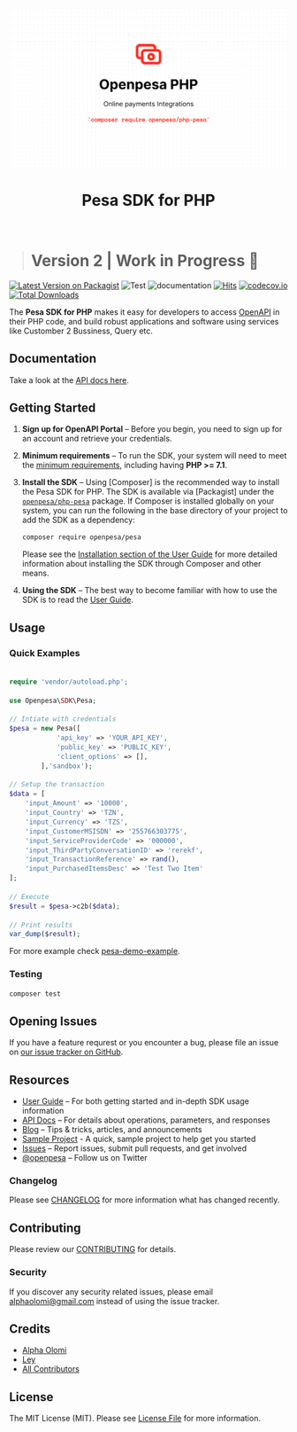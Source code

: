 <p align="center"><img src="./art/Openpesa_PHP.png"/></p>
<h1 align="center">Pesa SDK for PHP</h1>
<br/>

> <h1>Version 2 | Work in Progress 🚧</h1>

[![Latest Version on Packagist](https://img.shields.io/packagist/v/openpesa/pesa.svg?style=flat-square&?include_prereleases)](https://packagist.org/packages/openpesa/pesa)
![Test](https://github.com/openpesa/php-pesa/workflows/Test/badge.svg)
![documentation](https://github.com/openpesa/php-pesa/workflows/documentation/badge.svg)
[![Hits](https://hits.seeyoufarm.com/api/count/incr/badge.svg?url=https%3A%2F%2Fgithub.com%2Fopenpesa%2Fphp-pesa&count_bg=%2379C83D&title_bg=%23555555&icon=codeigniter.svg&icon_color=%23E7E7E7&title=hits&edge_flat=true)](https://hits.seeyoufarm.com)
[![codecov.io](https://img.shields.io/codecov/c/github/openpesa/php-pesa/main?style=flat-square)](https://codecov.io/github/openpesa/php-pesa)
[![Total Downloads](https://img.shields.io/packagist/dt/openpesa/pesa.svg?style=flat-square)](https://packagist.org/packages/openpesa/pesa)

The **Pesa SDK for PHP** makes it easy for developers to access [OpenAPI](https://openapiportal.m-pesa.com/) in their PHP code, and build robust applications and software using services like Customber 2 Bussiness, Query etc.

## Documentation

Take a look at the [API docs here](https://openpesa.github.io/php-pesa/).

## Getting Started

1. **Sign up for OpenAPI Portal** – Before you begin, you need to
   sign up for an account and retrieve your credentials.

1. **Minimum requirements** – To run the SDK, your system will need to meet the
   [minimum requirements](https://openpesa.github.io/php-pesa/guide/installation#system-requirements), including having **PHP >= 7.1**.
     <!-- We highly recommend having it compiled with the cURL extension and cURL
     7.16.2+ compiled with a TLS backend (e.g., NSS or OpenSSL). -->
1. **Install the SDK** – Using [Composer] is the recommended way to install the
   Pesa SDK for PHP. The SDK is available via [Packagist] under the
   [`openpesa/php-pesa`](https://packagist.org/packages/openpesa/pesa) package. If Composer is installed globally on your system, you can run the following in the base directory of your project to add the SDK as a dependency:
    ```sh
    composer require openpesa/pesa
    ```
    Please see the
    [Installation section of the User Guide](https://openpesa.github.io/php-pesa/guide/installation) for more
    detailed information about installing the SDK through Composer and other
    means.
1. **Using the SDK** – The best way to become familiar with how to use the SDK
   is to read the [User Guide](https://openpesa.github.io/php-pesa/guide/quick_guide).

     <!-- The [Getting Started Guide](#) will help you become familiar with
     the basic concepts. -->

## Usage

### Quick Examples

```php

require 'vendor/autoload.php';

use Openpesa\SDK\Pesa;

// Intiate with credentials
$pesa = new Pesa([
            'api_key' => 'YOUR_API_KEY',
            'public_key' => 'PUBLIC_KEY',
            'client_options' => [],
        ],'sandbox');

// Setup the transaction
$data = [
    'input_Amount' => '10000',
    'input_Country' => 'TZN',
    'input_Currency' => 'TZS',
    'input_CustomerMSISDN' => '255766303775',
    'input_ServiceProviderCode' => '000000',
    'input_ThirdPartyConversationID' => 'rerekf',
    'input_TransactionReference' => rand(),
    'input_PurchasedItemsDesc' => 'Test Two Item'
];

// Execute
$result = $pesa->c2b($data);

// Print results
var_dump($result);

```

For more example check [pesa-demo-example](https://github.com/openpesa/php-pesa/tree/develop/examples).

### Testing

```bash
composer test
```

## Opening Issues

If you have a feature requrest or you encounter a bug, please file an issue on [our issue tracker on GitHub](https://github.com/openpesa/php-pesa/issues).

## Resources

* [User Guide](https://openpesa.github.io/php-pesa/) – For both getting started and in-depth SDK usage information
* [API Docs](https://openapiportal.m-pesa.com/) – For details about operations, parameters, and responses
* [Blog](https://openpesa.github.io/blog/) – Tips & tricks, articles, and announcements
* [Sample Project](https://github.com/alphaolomi/laravel-pesa-demo) - A quick, sample project to help get you started
* [Issues](https://github.com/openpesa/php-pesa/issues) – Report issues, submit pull requests, and get involved
* [@openpesa](https://twitter.com/openpesa) – Follow us on Twitter

### Changelog

Please see [CHANGELOG](CHANGELOG.md) for more information what has changed recently.

## Contributing

Please review our [CONTRIBUTING](CONTRIBUTING.md) for details.

### Security

If you discover any security related issues, please email [alphaolomi@gmail.com](mailto:alphaolomi@gmail.com) instead of using the issue tracker.

## Credits

-   [Alpha Olomi](https://github.com/openpesa)
-   [Ley](https://github.com/leyluj)
-   [All Contributors](../../contributors)

## License

The MIT License (MIT). Please see [License File](LICENSE.md) for more information.

